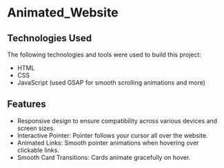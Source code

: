 # Animated_Website
## Technologies Used
The following technologies and tools were used to build this project:

* HTML
* CSS
* JavaScript (used GSAP for smooth scrolling animations and more)

## Features

* Responsive design to ensure compatibility across various devices and screen sizes.
* Interactive Pointer: Pointer follows your cursor all over the website.
* Animated Links: Smooth pointer animations when hovering over clickable links.
* Smooth Card Transitions: Cards animate gracefully on hover.

